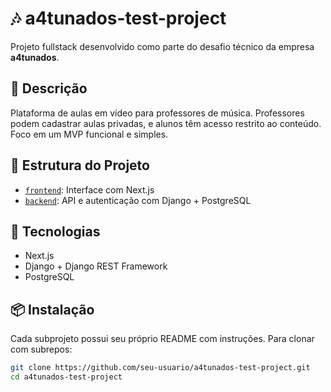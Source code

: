 # 🎶 a4tunados-test-project

Projeto fullstack desenvolvido como parte do desafio técnico da empresa **a4tunados**.

## 🧠 Descrição

Plataforma de aulas em vídeo para professores de música. Professores podem cadastrar aulas privadas, e alunos têm acesso restrito ao conteúdo. Foco em um MVP funcional e simples.

## 📁 Estrutura do Projeto

- [`frontend`](./frontend): Interface com Next.js
- [`backend`](./backend): API e autenticação com Django + PostgreSQL

## 🚀 Tecnologias

- Next.js
- Django + Django REST Framework
- PostgreSQL

## 📦 Instalação

Cada subprojeto possui seu próprio README com instruções. Para clonar com subrepos:

```bash
git clone https://github.com/seu-usuario/a4tunados-test-project.git
cd a4tunados-test-project
